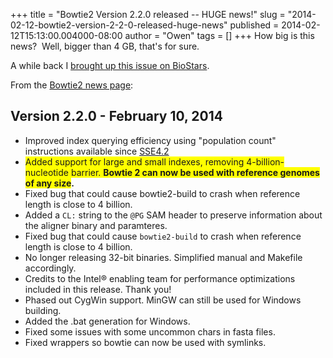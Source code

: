 +++
title = "Bowtie2 Version 2.2.0 released -- HUGE news!"
slug = "2014-02-12-bowtie2-version-2-2-0-released-huge-news"
published = 2014-02-12T15:13:00.004000-08:00
author = "Owen"
tags = []
+++
How big is this news?  Well, bigger than 4 GB, that's for sure.

  

A while back I [brought up this issue on
BioStars](http://www.biostars.org/p/52742/).

  
From the [Bowtie2 news
page](http://bowtie-bio.sourceforge.net/bowtie2/news.shtml):  

Version 2.2.0 - February 10, 2014
---------------------------------

-   Improved index querying efficiency using "population count"
    instructions available since
    [SSE4.2](http://en.wikipedia.org/wiki/SSE4.2#SSE4.2)
-   <span style="background-color: yellow;">Added support for large and
    small indexes, removing 4-billion-nucleotide barrier. **Bowtie 2 can
    now be used with reference genomes of any size**</span>**.**
-   Fixed bug that could cause bowtie2-build to crash when reference
    length is close to 4 billion.
-   Added a `CL:` string to the `@PG` SAM header to preserve information
    about the aligner binary and paramteres.
-   Fixed bug that could cause `bowtie2-build` to crash when reference
    length is close to 4 billion.
-   No longer releasing 32-bit binaries. Simplified manual and Makefile
    accordingly.
-   Credits to the Intel® enabling team for performance optimizations
    included in this release. Thank you!
-   Phased out CygWin support. MinGW can still be used for Windows
    building.
-   Added the .bat generation for Windows.
-   Fixed some issues with some uncommon chars in fasta files.
-   Fixed wrappers so bowtie can now be used with symlinks.
